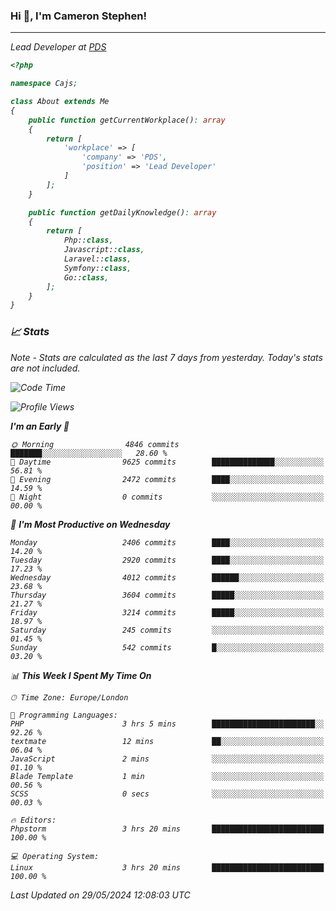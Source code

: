 ### Hi 👋, I'm Cameron Stephen!
<hr>
<p><em>Lead Developer at <a href="https://prindatasolutions.co.uk">PDS</a></p>


```php
<?php

namespace Cajs;

class About extends Me
{
    public function getCurrentWorkplace(): array
    {
        return [
            'workplace' => [
                'company' => 'PDS',
                'position' => 'Lead Developer'
            ]
        ];
    }

    public function getDailyKnowledge(): array
    {
        return [
            Php::class,
            Javascript::class,
            Laravel::class,
            Symfony::class,
            Go::class,
        ];
    }
}
```

### 📈 Stats
<p><em>Note - Stats are calculated as the last 7 days from yesterday. Today's stats are not included.</em></p>


<!--START_SECTION:waka-->
![Code Time](http://img.shields.io/badge/Code%20Time-3%2C819%20hrs%2053%20mins-blue)

![Profile Views](http://img.shields.io/badge/Profile%20Views-0-blue)

**I'm an Early 🐤** 

```text
🌞 Morning                4846 commits        ███████░░░░░░░░░░░░░░░░░░   28.60 % 
🌆 Daytime                9625 commits        ██████████████░░░░░░░░░░░   56.81 % 
🌃 Evening                2472 commits        ████░░░░░░░░░░░░░░░░░░░░░   14.59 % 
🌙 Night                  0 commits           ░░░░░░░░░░░░░░░░░░░░░░░░░   00.00 % 
```
📅 **I'm Most Productive on Wednesday** 

```text
Monday                   2406 commits        ████░░░░░░░░░░░░░░░░░░░░░   14.20 % 
Tuesday                  2920 commits        ████░░░░░░░░░░░░░░░░░░░░░   17.23 % 
Wednesday                4012 commits        ██████░░░░░░░░░░░░░░░░░░░   23.68 % 
Thursday                 3604 commits        █████░░░░░░░░░░░░░░░░░░░░   21.27 % 
Friday                   3214 commits        █████░░░░░░░░░░░░░░░░░░░░   18.97 % 
Saturday                 245 commits         ░░░░░░░░░░░░░░░░░░░░░░░░░   01.45 % 
Sunday                   542 commits         █░░░░░░░░░░░░░░░░░░░░░░░░   03.20 % 
```


📊 **This Week I Spent My Time On** 

```text
🕑︎ Time Zone: Europe/London

💬 Programming Languages: 
PHP                      3 hrs 5 mins        ███████████████████████░░   92.26 % 
textmate                 12 mins             ██░░░░░░░░░░░░░░░░░░░░░░░   06.04 % 
JavaScript               2 mins              ░░░░░░░░░░░░░░░░░░░░░░░░░   01.10 % 
Blade Template           1 min               ░░░░░░░░░░░░░░░░░░░░░░░░░   00.56 % 
SCSS                     0 secs              ░░░░░░░░░░░░░░░░░░░░░░░░░   00.03 % 

🔥 Editors: 
Phpstorm                 3 hrs 20 mins       █████████████████████████   100.00 % 

💻 Operating System: 
Linux                    3 hrs 20 mins       █████████████████████████   100.00 % 
```


 Last Updated on 29/05/2024 12:08:03 UTC
<!--END_SECTION:waka-->
